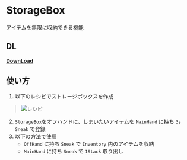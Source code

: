 # StorageBox
 
アイテムを無限に収納できる機能

## DL
[__DownLoad__](https://github.com/Kvr0/StorageBox/releases/latest/StorageBox.zip)


## 使い方
1. 以下のレシピでストレージボックスを作成
> ![レシピ](https://user-images.githubusercontent.com/95079956/157742312-5112912d-1407-4854-ad7d-fcb97ceca54b.png)
2. `StorageBox`をオフハンドに、しまいたいアイテムを `MainHand` に持ち `3s` `Sneak` で登録
3. 以下の方法で使用
    - `OffHand` に持ち `Sneak` で `Inventory` 内のアイテムを収納
    - `MainHand` に持ち `Sneak` で `1Stack` 取り出し
